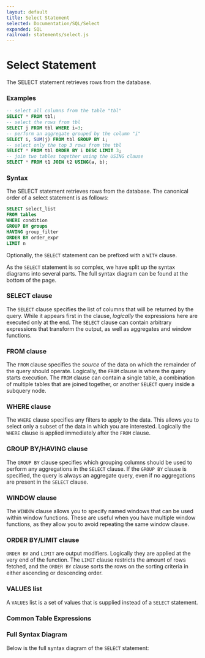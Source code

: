 ```yaml
---
layout: default
title: Select Statement
selected: Documentation/SQL/Select
expanded: SQL
railroad: statements/select.js
---
```

# Select Statement
The SELECT statement retrieves rows from the database.

### Examples
```sql
-- select all columns from the table "tbl"
SELECT * FROM tbl;
-- select the rows from tbl
SELECT j FROM tbl WHERE i=3;
-- perform an aggregate grouped by the column "i"
SELECT i, SUM(j) FROM tbl GROUP BY i;
-- select only the top 3 rows from the tbl
SELECT * FROM tbl ORDER BY i DESC LIMIT 3;
-- join two tables together using the USING clause
SELECT * FROM t1 JOIN t2 USING(a, b);
```

### Syntax
The SELECT statement retrieves rows from the database. The canonical order of a select statement is as follows:

```sql
SELECT select_list
FROM tables
WHERE condition
GROUP BY groups
HAVING group_filter
ORDER BY order_expr
LIMIT n
```

Optionally, the `SELECT` statement can be prefixed with a `WITH` clause.

As the `SELECT` statement is so complex, we have split up the syntax diagrams into several parts. The full syntax diagram can be found at the bottom of the page.

### SELECT clause
<div id="rrdiagram3"></div>

The `SELECT` clause specifies the list of columns that will be returned by the query. While it appears first in the clause, *logically* the expressions here are executed only at the end. The `SELECT` clause can contain arbitrary expressions that transform the output, as well as aggregates and window functions.

### FROM clause
<div id="rrdiagram4"></div>

The `FROM` clause specifies the *source* of the data on which the remainder of the query should operate. Logically, the `FROM` clause is where the query starts execution. The `FROM` clause can contain a single table, a combination of multiple tables that are joined together, or another `SELECT` query inside a subquery node.

### WHERE clause
<div id="rrdiagram5"></div>

The `WHERE` clause specifies any filters to apply to the data. This allows you to select only a subset of the data in which you are interested. Logically the `WHERE` clause is applied immediately after the `FROM` clause.

### GROUP BY/HAVING clause
<div id="rrdiagram6"></div>

The `GROUP BY` clause specifies which grouping columns should be used to perform any aggregations in the `SELECT` clause. If the `GROUP BY` clause is specified, the query is always an aggregate query, even if no aggregations are present in the `SELECT` clause.

### WINDOW clause
<div id="rrdiagram7"></div>

The `WINDOW` clause allows you to specify named windows that can be used within window functions. These are useful when you have multiple window functions, as they allow you to avoid repeating the same window clause.

### ORDER BY/LIMIT clause
<div id="rrdiagram8"></div>

`ORDER BY` and `LIMIT` are output modifiers. Logically they are applied at the very end of the function. The `LIMIT` clause restricts the amount of rows fetched, and the `ORDER BY` clause sorts the rows on the sorting criteria in either ascending or descending order.

### VALUES list
<div id="rrdiagram9"></div>

A `VALUES` list is a set of values that is supplied instead of a `SELECT` statement.

### Common Table Expressions
<div id="rrdiagram2"></div>

### Full Syntax Diagram
Below is the full syntax diagram of the `SELECT` statement:

<div id="rrdiagram"></div>

